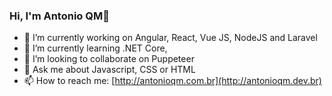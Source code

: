 ### Hi, I'm Antonio QM👋


- 🔭 I’m currently working on Angular, React, Vue JS, NodeJS and Laravel
- 🌱 I’m currently learning .NET Core, 
- 👯 I’m looking to collaborate on Puppeteer
- 💬 Ask me about Javascript, CSS or HTML
- 📫 How to reach me: [http://antonioqm.com.br](http://antonioqm.dev.br)

